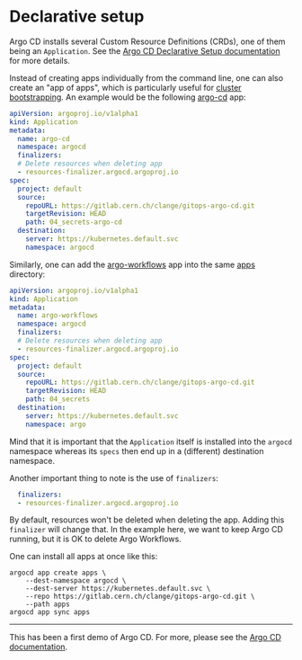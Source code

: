 # Declarative setup

Argo CD installs several Custom Resource Definitions (CRDs), one of them being an `Application`. See the [Argo CD Declarative Setup documentation](https://argoproj.github.io/argo-cd/operator-manual/declarative-setup/) for more details.

Instead of creating apps individually from the command line, one can also create an "app of apps", which is particularly useful for [cluster bootstrapping](https://argoproj.github.io/argo-cd/operator-manual/cluster-bootstrapping/). An example would be the following [argo-cd](apps/argo-cd.yaml) app:

```yaml
apiVersion: argoproj.io/v1alpha1
kind: Application
metadata:
  name: argo-cd
  namespace: argocd
  finalizers:
  # Delete resources when deleting app
  - resources-finalizer.argocd.argoproj.io
spec:
  project: default
  source:
    repoURL: https://gitlab.cern.ch/clange/gitops-argo-cd.git
    targetRevision: HEAD
    path: 04_secrets-argo-cd
  destination:
    server: https://kubernetes.default.svc
    namespace: argocd
```

Similarly, one can add the [argo-workflows](apps/argo-workflows.yaml) app into the same [apps](apps) directory:

```yaml
apiVersion: argoproj.io/v1alpha1
kind: Application
metadata:
  name: argo-workflows
  namespace: argocd
  finalizers:
  # Delete resources when deleting app
  - resources-finalizer.argocd.argoproj.io
spec:
  project: default
  source:
    repoURL: https://gitlab.cern.ch/clange/gitops-argo-cd.git
    targetRevision: HEAD
    path: 04_secrets
  destination:
    server: https://kubernetes.default.svc
    namespace: argo
```

Mind that it is important that the `Application` itself is installed into the `argocd` namespace whereas its `specs` then end up in a (different) destination namespace.

Another important thing to note is the use of `finalizers`:

```yaml
  finalizers:
  - resources-finalizer.argocd.argoproj.io
```

By default, resources won't be deleted when deleting the app. Adding this `finalizer` will change that. In the example here, we want to keep Argo CD running, but it is OK to delete Argo Workflows.

One can install all apps at once like this:

```
argocd app create apps \
    --dest-namespace argocd \
    --dest-server https://kubernetes.default.svc \
    --repo https://gitlab.cern.ch/clange/gitops-argo-cd.git \
    --path apps
argocd app sync apps
```

---

This has been a first demo of Argo CD. For more, please see the [Argo CD documentation](https://argoproj.github.io/argo-cd/).